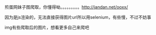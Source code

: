 煎蛋网妹子图爬取，你懂得呦。。。。。。。。。http://jandan.net/ooxx/


因为是js渲染的，无法直接获得图片url所以用selenium，有些慢，不过不妨事

img有些爬取后的图片，想看更多自己来爬吧
